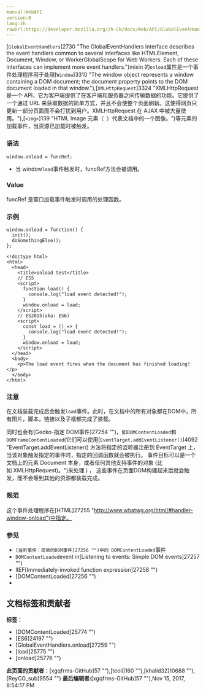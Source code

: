 ```yaml
---
manual:WebAPI
version:0
lang:zh
rawUrl:https://developer.mozilla.org/zh-CN/docs/Web/API/GlobalEventHandlers/onload
---
```






[`GlobalEventHandlers`]2730 "The GlobalEventHandlers interface describes the event handlers common to several interfaces like HTMLElement, Document, Window, or WorkerGlobalScope for Web Workers. Each of these interfaces can implement more event handlers.")mixin 的`onload`属性是一个事件处理程序用于处理[`Window`]3310 "The window object represents a window containing a DOM document; the document property points to the DOM document loaded in that window."),[`XMLHttpRequest`]3324 "XMLHttpRequest 是一个 API，它为客户端提供了在客户端和服务器之间传输数据的功能。它提供了一个通过 URL 来获取数据的简单方式，并且不会使整个页面刷新。这使得网页只更新一部分页面而不会打扰到用户。XMLHttpRequest 在 AJAX 中被大量使用。"),[`<img>`]139 "HTML Image 元素（ <img> ）代表文档中的一个图像。")等元素的加载事件，当资源已加载时被触发。


### 语法<a name="Syntax"></a>

```
window.onload = funcRef;
```

* 当 window`load`事件触发时，funcRef方法会被调用。

### Value<a name="Value"></a>


funcRef 是窗口加载事件触发时调用的处理函数。


### 示例<a name="Example"></a>

```
window.onload = function() {
  init();
  doSomethingElse();
};
```

```
<!doctype html>
<html>
  <head>
    <title>onload test</title>
    // ES5
    <script>
      function load() {
        console.log("load event detected!");
      }
      window.onload = load;
    </script>
    // ES2015(aka: ES6)
    <script>
      const load = () => {
        console.log("load event detected!");
      } 
      window.onload = load; 
    </script>
  </head>
  <body>
    <p>The load event fires when the document has finished loading!</p>
  </body>
</html>
```

### 注意<a name="Notes"></a>


在文档装载完成后会触发`load`事件。此时，在文档中的所有对象都在DOM中，所有图片，脚本，链接以及子框都完成了装载。



同时也会有[Gecko-指定 DOM事件]27254 "")，如`DOMContentLoaded`和`DOMFrameContentLoaded`(它们可以使用[`EventTarget.addEventListener()`]4092 "EventTarget.addEventListener() 方法将指定的监听器注册到 EventTarget 上，当该对象触发指定的事件时，指定的回调函数就会被执行。 事件目标可以是一个文档上的元素 Document 本身，或者任何其他支持事件的对象 (比如 XMLHttpRequest)。")来处理 ) ， 这些事件在页面DOM构建起来后就会触发，而不会等到其他的资源都装载完成。


### 规范<a name="Specification"></a>


这个事件处理程序在[HTML]27255 "http://www.whatwg.org/html/#handler-window-onload")中指定。


### 参见<a name="参见"></a>

* `[监听事件：简单的DOM事件]27256 "")中的 DOMContentLoaded`事件
* `DOMContentLoaded`event in[Listening to events: Simple DOM events]27257 "")
* IIEF[Immediately-invoked function expression]27258 "")
* [DOMContentLoaded]27256 "")
* 



## 文档标签和贡献者
**标签：**
* [DOMContentLoaded]25774 "")
* [ES6]24197 "")
* [GlobalEventHandlers.onload]27259 "")
* [load]25775 "")
* [onload]25776 "")

**此页面的贡献者：**[xgqfrms-GitHub]57 ""),[teoli]160 ""),[khalid32]10688 ""),[ReyCG_sub]9554 "")
**最后编辑者:**[xgqfrms-GitHub]57 ""),<time>Nov 15, 2017, 8:54:17 PM</time>


